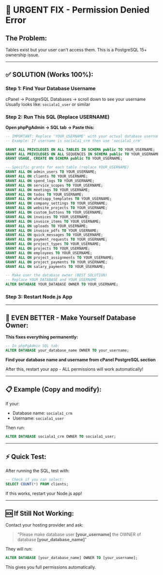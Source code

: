 # 🚨 URGENT FIX - Permission Denied Error

## The Problem:
Tables exist but your user can't access them. This is a PostgreSQL 15+ ownership issue.

---

## ✅ SOLUTION (Works 100%):

### **Step 1: Find Your Database Username**

cPanel → PostgreSQL Databases → scroll down to see your username
Usually looks like: `sociala1_user` or similar

### **Step 2: Run This SQL (Replace USERNAME)**

**Open phpPgAdmin → SQL tab → Paste this:**

```sql
-- IMPORTANT: Replace 'YOUR_USERNAME' with your actual database username
-- Example: If username is sociala1_crm then use 'sociala1_crm'

GRANT ALL PRIVILEGES ON ALL TABLES IN SCHEMA public TO YOUR_USERNAME;
GRANT ALL PRIVILEGES ON ALL SEQUENCES IN SCHEMA public TO YOUR_USERNAME;
GRANT USAGE, CREATE ON SCHEMA public TO YOUR_USERNAME;

-- Specific grants for each table (replace YOUR_USERNAME)
GRANT ALL ON admin_users TO YOUR_USERNAME;
GRANT ALL ON clients TO YOUR_USERNAME;
GRANT ALL ON spend_logs TO YOUR_USERNAME;
GRANT ALL ON service_scopes TO YOUR_USERNAME;
GRANT ALL ON meetings TO YOUR_USERNAME;
GRANT ALL ON todos TO YOUR_USERNAME;
GRANT ALL ON whatsapp_templates TO YOUR_USERNAME;
GRANT ALL ON company_settings TO YOUR_USERNAME;
GRANT ALL ON website_projects TO YOUR_USERNAME;
GRANT ALL ON custom_buttons TO YOUR_USERNAME;
GRANT ALL ON invoices TO YOUR_USERNAME;
GRANT ALL ON invoice_items TO YOUR_USERNAME;
GRANT ALL ON uploads TO YOUR_USERNAME;
GRANT ALL ON invoice_pdfs TO YOUR_USERNAME;
GRANT ALL ON quick_messages TO YOUR_USERNAME;
GRANT ALL ON payment_requests TO YOUR_USERNAME;
GRANT ALL ON project_types TO YOUR_USERNAME;
GRANT ALL ON projects TO YOUR_USERNAME;
GRANT ALL ON employees TO YOUR_USERNAME;
GRANT ALL ON project_assignments TO YOUR_USERNAME;
GRANT ALL ON project_payments TO YOUR_USERNAME;
GRANT ALL ON salary_payments TO YOUR_USERNAME;

-- Make user the database owner (BEST SOLUTION)
-- Replace YOUR_DATABASE and YOUR_USERNAME
ALTER DATABASE YOUR_DATABASE OWNER TO YOUR_USERNAME;
```

### **Step 3: Restart Node.js App**

---

## 🎯 EVEN BETTER - Make Yourself Database Owner:

**This fixes everything permanently:**

```sql
-- In phpPgAdmin SQL tab:
ALTER DATABASE your_database_name OWNER TO your_username;
```

**Find your database name and username from cPanel PostgreSQL section**

After this, restart your app - ALL permissions will work automatically!

---

## 📋 Example (Copy and modify):

If your:
- Database name: `sociala1_crm` 
- Username: `sociala1_user`

Then run:
```sql
ALTER DATABASE sociala1_crm OWNER TO sociala1_user;
```

---

## ⚡ Quick Test:

After running the SQL, test with:
```sql
-- Check if you can select:
SELECT COUNT(*) FROM clients;
```

If this works, restart your Node.js app!

---

## 🆘 If Still Not Working:

Contact your hosting provider and ask:

> "Please make database user **[your_username]** the OWNER of database **[your_database_name]**"

They will run:
```sql
ALTER DATABASE [your_database_name] OWNER TO [your_username];
```

This gives you full permissions automatically.
